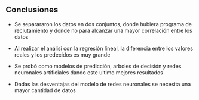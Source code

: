 ## Conclusiones

- Se separararon los datos en dos conjuntos, donde hubiera programa de reclutamiento y donde no para alcanzar una mayor correlación entre los datos

- Al realizar el análisi con la regresión lineal, la diferencia entre los valores reales y los predecidos es muy grande

- Se probó como modelos de predicción, arboles de decisión y redes neuronales artificiales dando este ultimo mejores resultados

- Dadas las desventajas del modelo de redes neuronales se necesita una mayor cantidad de datos
